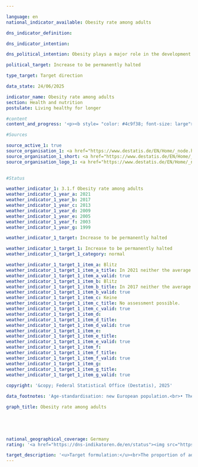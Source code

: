 ```yaml
---

language: en        
national_indicator_available: Obesity rate among adults        

dns_indicator_definition:         

dns_indicator_intention:         

dns_political_intention: Obesity plays a major role in the development of diseases of civilisation such as cardiovascular disease, diabetes and joint damage. In addition to the health consequences, obesity also has a negative economic and social impact.        

political_target: Increase to be permanently halted        

type_target: Target direction        

data_state: 24/06/2025        

indicator_name: Obesity rate among adults        
section: Health and nutrition        
postulate: Living healthy for longer        

#content         
content_and_progress: '<p><b style= "color: #4c9f38; font-size: large">3.1.f Obesity rate among adults</b><br><br>The Body Mass Index (BMI) serves as a reference value for assessing overweight and, in particular, obesity. It is calculated as the ratio of body weight to the square of body height (expressed in kg/m²). Individual differences in body build, age- and sex-specific characteristics, as well as the composition of body mass, are not taken into account. According to the classification of the World Health Organization (WHO), individuals with a BMI of 25&nbsp;or above are considered overweight, and those with a BMI of 30&nbsp;or above are classified as obese.<br><br>The data basis for this indicator consists of self-reported body weight and height, which are voluntarily collected every four years within the framework of the Mikrozensus, covering 1% of the total population. In self-reports&nbsp;–&nbsp;as collected in the Mikrozensus&nbsp;–&nbsp;body weight is often underestimated compared to measured values, while height tends to be overestimated. Therefore, it can be assumed that the BMI calculated from these data is generally lower than the value that would be determined based on measured data. To ensure comparability of data across different years and regions, and to avoid distortions due to differences in age structure, the results were age-standardised based on the new European Standard Population.<br><br>In 2021, 15.4% of the population aged 18&nbsp;and over were classified as obese. The proportion of obese men was 17.3%, exceeding that of women, of whom 13.3% were affected. In 1999, the proportion was still 10.7%. Even then, women (10.2%) were slightly less affected by obesity than men (11.1%). Thus, the obesity rate among adults has increased and is developing contrary to the politically established targets of the Deutsche Nachhaltigkeitsstrategie. A further 33.6% of the population aged 18&nbsp;and over had a BMI between 25&nbsp;and under 30&nbsp;in 2021. Overall, this meant that 49% of adults were classified as overweight (BMI ≥ 25). The proportion of overweight women was significantly lower at 38.7%, compared to 58.5% of men affected.<br><br>The proportion of obese individuals increases with age and only decreases again at older ages. In 2021, 5.3% of women aged 20&nbsp;to under 25&nbsp;were obese. In the age group 30&nbsp;to under 35, the proportion was already 12.3%. The highest value for women was recorded in the age group 70&nbsp;to under 75, at 20.1%. Among men, the obesity rate was higher than that of women of the same age group in all age groups under 75. The highest rates were recorded in the 45&nbsp;to under 50&nbsp;and 60&nbsp;to under 65&nbsp;age groups, both at 23.5%. In the age group 75&nbsp;and above, women (16.3%) and men (16.1%) were obese at nearly equal rates.</p>'                

#Sources        

source_active_1: true
source_organisation_1: <a href="https://www.destatis.de/EN/Home/_node.html" target="_blank">Federal Statistical Office</a>
source_organisation_1_short: <a href="https://www.destatis.de/EN/Home/_node.html" target="_blank">Federal Statistical Office</a>
source_organisation_logo_1: <a href="https://www.destatis.de/EN/Home/_node.html" target="_blank"><img src="https://dns-indikatoren.de/public/OrgImgEn/destatis.png" alt="Federal Statistical Office" title=" Click here to visit the homepage of the organizationFederal Statistical Office" style="height:60px; width:148px; border:transparent"/></a>
        

#Status        

weather_indicator_1: 3.1.f Obesity rate among adults
weather_indicator_1_year_a: 2021
weather_indicator_1_year_b: 2017
weather_indicator_1_year_c: 2013
weather_indicator_1_year_d: 2009
weather_indicator_1_year_e: 2005
weather_indicator_1_year_f: 2003
weather_indicator_1_year_g: 1999

weather_indicator_1_target: Increase to be permanently halted

weather_indicator_1_target_1: Increase to be permanently halted
weather_indicator_1_target_1_category: normal

weather_indicator_1_target_1_item_a: Blitz
weather_indicator_1_target_1_item_a_title: In 2021 neither the average value nor the last change pointed in the right direction.
weather_indicator_1_target_1_item_a_valid: true
weather_indicator_1_target_1_item_b: Blitz
weather_indicator_1_target_1_item_b_title: In 2017 neither the average value nor the last change pointed in the right direction.
weather_indicator_1_target_1_item_b_valid: true
weather_indicator_1_target_1_item_c: Keine
weather_indicator_1_target_1_item_c_title: No assessment possible.
weather_indicator_1_target_1_item_c_valid: true
weather_indicator_1_target_1_item_d: 
weather_indicator_1_target_1_item_d_title: 
weather_indicator_1_target_1_item_d_valid: true
weather_indicator_1_target_1_item_e: 
weather_indicator_1_target_1_item_e_title: 
weather_indicator_1_target_1_item_e_valid: true
weather_indicator_1_target_1_item_f: 
weather_indicator_1_target_1_item_f_title: 
weather_indicator_1_target_1_item_f_valid: true
weather_indicator_1_target_1_item_g: 
weather_indicator_1_target_1_item_g_title: 
weather_indicator_1_target_1_item_g_valid: true        
        
copyright: '&copy; Federal Statistical Office (Destatis), 2025'        

data_footnotes: 'Age-standardisation: new European population.<br>• The data is based on a special evaluation and is not publicly available.<br>• The next data update (reporting year 2025) is planned for 2026.'        

graph_title: Obesity rate among adults        

        

                

national_geographical_coverage: Germany        
rating: '<a href="https://dns-indikatoren.de/en/status"><img src="https://sdg-indikatoren.de/public/Wettersymbole/Blitz.png" title="In 2021 neither the average value nor the last change pointed in the right direction." alt="Weathersymbol: Thuder strom"/></a>'        

target_description: '<u>Target formulation:</u><br>The proportion of adults with obesity should decrease or remain stable.<br><br><u>Assessment:</u><br>According to the target formulation, the politically defined target for indicator 3.1.f was not met in the most recent year, 2021, nor on average over the past six years. Indicator 3.1.f is therefore assessed as <b>thunderstorm</b> for 2021.<br><br><u>Data status at time of assessment:</u><br>24/06/2025'        
---
```


